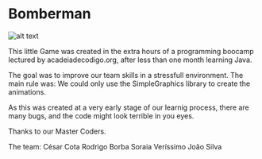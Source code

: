 # Bomberman

![alt text](https://i.imgur.com/MRlHaG9.png)

This little Game was created in the extra hours of a programming boocamp lectured by acadeiadecodigo.org,
after less than one month learning Java.

The goal was to improve our team skills in a stressfull environment.
The main rule was:
We could only use the SimpleGraphics library to create the animations.

As this was created at a very early stage of our learnig process, there are many bugs, and the code might look terrible in you eyes.

Thanks to our Master Coders.

The team:
César Cota
Rodrigo Borba
Soraia Veríssimo
João Silva
